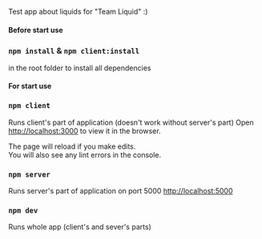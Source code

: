 Test app about liquids for "Team Liquid" :)

#### Before start use

### `npm install` & `npm client:install`

in the root folder to install all dependencies

#### For start use

### `npm client`

Runs client's part of application (doesn't work without server's part)
Open [http://localhost:3000](http://localhost:3000) to view it in the browser.

The page will reload if you make edits.<br />
You will also see any lint errors in the console.

### `npm server`

Runs server's part of application on port 5000
[http://localhost:5000](http://localhost:5000)

### `npm dev`

Runs whole app (client's and sever's parts)
